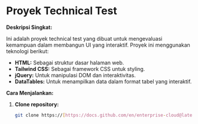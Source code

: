 # Proyek Technical Test

**Deskripsi Singkat:**

Ini adalah proyek technical test yang dibuat untuk mengevaluasi kemampuan dalam membangun UI yang interaktif. Proyek ini menggunakan teknologi berikut:

* **HTML:** Sebagai struktur dasar halaman web.
* **Tailwind CSS:** Sebagai framework CSS untuk styling.
* **jQuery:** Untuk manipulasi DOM dan interaktivitas.
* **DataTables:** Untuk menampilkan data dalam format tabel yang interaktif.

**Cara Menjalankan:**

1. **Clone repository:**
   ```bash
   git clone https://[https://docs.github.com/en/enterprise-cloud@latest/repositories/creating-and-managing-repositories/about-repositories](https://docs.github.com/en/enterprise-cloud@latest/repositories/creating-and-managing-repositories/about-repositories)
